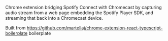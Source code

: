 Chrome extension bridging Spotify Connect with Chromecast by capturing audio stream from a web page
embedding the Spotify Player SDK, and streaming that back into a Chromecast device.

Built from https://github.com/martellaj/chrome-extension-react-typescript-boilerplate boilerplate
